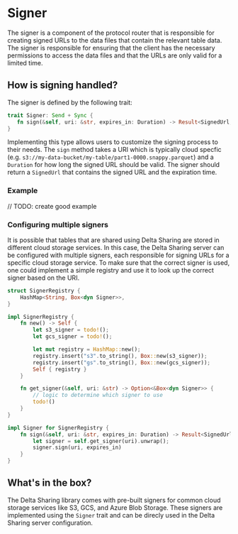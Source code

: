 # Signer

The signer is a component of the protocol router that is responsible for creating signed URLs to the data files that contain the relevant table data. The signer is responsible for ensuring that the client has the necessary permissions to access the data files and that the URLs are only valid for a limited time.

## How is signing handled?

The signer is defined by the following trait:

```rust
trait Signer: Send + Sync {
   fn sign(&self, uri: &str, expires_in: Duration) -> Result<SignedUrl, SignerError>;
}
```

Implementing this type allows users to customize the signing process to their needs. The `sign` method takes a URI which is typically cloud specfic (e.g. `s3://my-data-bucket/my-table/part1-0000.snappy.parquet`) and a `Duration` for how long the signed URL should be valid. The signer should return a `SignedUrl` that contains the signed URL and the expiration time.

### Example

// TODO: create good example

### Configuring multiple signers

It is possible that tables that are shared using Delta Sharing are stored in different cloud storage services. In this case, the Delta Sharing server can be configured with multiple signers, each responsible for signing URLs for a specific cloud storage service. To make sure that the correct signer is used, one could implement a simple registry and use it to look up the correct signer based on the URI.

```rust
struct SignerRegistry {
    HashMap<String, Box<dyn Signer>>,
}

impl SignerRegistry {
    fn new() -> Self {
        let s3_signer = todo!();
        let gcs_signer = todo!();

        let mut registry = HashMap::new();
        registry.insert("s3".to_string(), Box::new(s3_signer));
        registry.insert("gs".to_string(), Box::new(gcs_signer));
        Self { registry }
    }

    fn get_signer(&self, uri: &str) -> Option<&Box<dyn Signer>> {
        // logic to determine which signer to use
        todo!()
    }
}

impl Signer for SignerRegistry {
    fn sign(&self, uri: &str, expires_in: Duration) -> Result<SignedUrl, SignerError> {
        let signer = self.get_signer(uri).unwrap();
        signer.sign(uri, expires_in)
    }
}
```

## What's in the box?

The Delta Sharing library comes with pre-built signers for common cloud storage services like S3, GCS, and Azure Blob Storage. These signers are implemented using the `Signer` trait and can be direcly used in the Delta Sharing server configuration.
